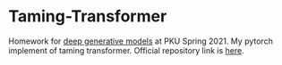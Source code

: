 # Taming-Transformer
Homework for [deep generative models](https://deep-generative-models.github.io/) at PKU Spring 2021. My pytorch implement of taming transformer. Official repository link is [here](https://github.com/CompVis/taming-transformers). 
